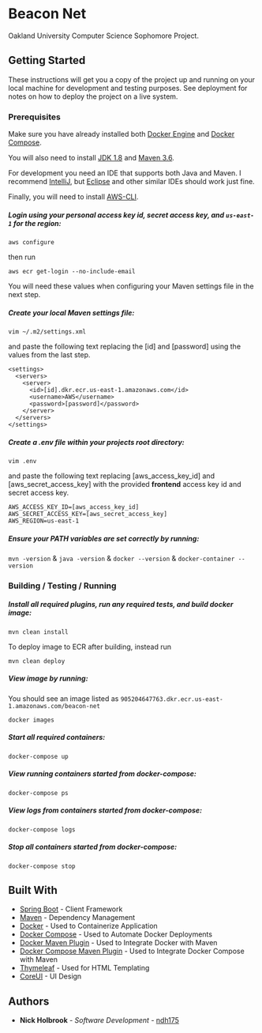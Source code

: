 # Beacon Net

Oakland University Computer Science Sophomore Project. 

## Getting Started

These instructions will get you a copy of the project up and running on your local machine for development and testing purposes. See deployment for notes on how to deploy the project on a live system.

### Prerequisites

Make sure you have already installed both [Docker Engine](https://docs.docker.com/install/) and [Docker Compose](https://docs.docker.com/compose/install/).

You will also need to install [JDK 1.8](https://www.oracle.com/technetwork/java/javase/downloads/jdk8-downloads-2133151.html) and [Maven 3.6](https://maven.apache.org/install.html).

For development you need an IDE that supports both Java and Maven. I recommend [IntelliJ](https://www.jetbrains.com/idea/), but [Eclipse](https://www.eclipse.org) and other similar IDEs should work just fine.

Finally, you will need to install [AWS-CLI](https://aws.amazon.com/cli/). 

##### Login using your *personal* access key id, secret access key, and `us-east-1` for the region:

```
aws configure
```

then run

```
aws ecr get-login --no-include-email
```

You will need these values when configuring your Maven settings file in the next step.

##### Create your local Maven settings file:

```
vim ~/.m2/settings.xml
```

and paste the following text replacing the [id] and [password] using the values from the last step. 

```
<settings>
  <servers>
    <server>
      <id>[id].dkr.ecr.us-east-1.amazonaws.com</id>
      <username>AWS</username>
      <password>[password]</password>
    </server>
  </servers>
</settings>
```

##### Create a .env file within your projects root directory:

```
vim .env
```

and paste the following text replacing [aws_access_key_id] and [aws_secret_access_key] with the provided **frontend** access key id and secret access key.

```
AWS_ACCESS_KEY_ID=[aws_access_key_id]
AWS_SECRET_ACCESS_KEY=[aws_secret_access_key]
AWS_REGION=us-east-1
```

##### Ensure your PATH variables are set correctly by running:

`mvn -version` & `java -version` & `docker --version` & `docker-container --version`

### Building / Testing / Running

##### Install all required plugins, run any required tests, and build docker image:

```
mvn clean install
```

To deploy image to ECR after building, instead run

```
mvn clean deploy
```

##### View image by running:

You should see an image listed as `905204647763.dkr.ecr.us-east-1.amazonaws.com/beacon-net`

```
docker images
```

##### Start all required containers:

```
docker-compose up
```

##### View running containers started from docker-compose:

```
docker-compose ps
```

##### View logs from containers started from docker-compose:

```
docker-compose logs
```

##### Stop all containers started from docker-compose:

```
docker-compose stop
```

## Built With

* [Spring Boot](http://www.dropwizard.io/1.0.2/docs/) - Client Framework
* [Maven](https://maven.apache.org/) - Dependency Management
* [Docker](https://www.docker.com) - Used to Containerize Application
* [Docker Compose](https://www.docker.com) - Used to Automate Docker Deployments
* [Docker Maven Plugin](https://github.com/spotify/dockerfile-maven) - Used to Integrate Docker with Maven 
* [Docker Compose Maven Plugin](https://github.com/dkanejs/docker-compose-maven-plugin) - Used to Integrate Docker Compose with Maven
* [Thymeleaf](https://www.thymeleaf.org) - Used for HTML Templating
* [CoreUI](https://github.com/coreui/coreui-free-angular-admin-template) - UI Design

## Authors

* **Nick Holbrook** - *Software Development* - [ndh175](https://github.com/ndh175)
